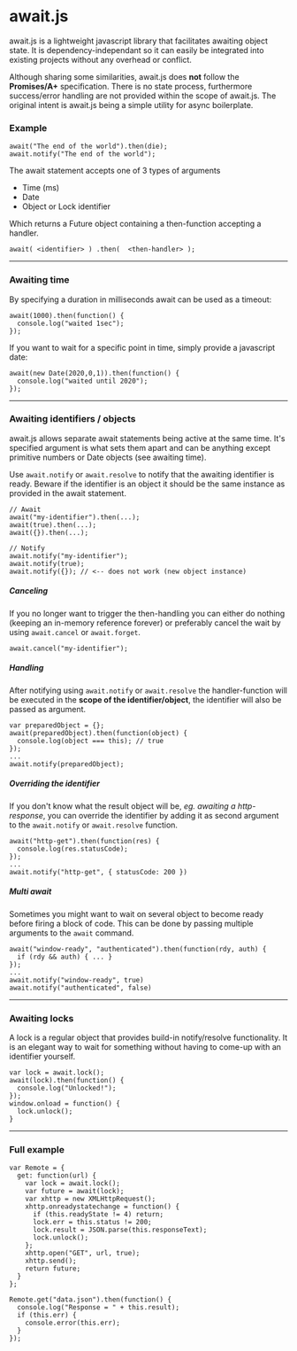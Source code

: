 # await.js

await.js is a lightweight javascript library that facilitates awaiting object state. It is dependency-independant so it can easily be integrated into existing projects without any overhead or conflict. 

Although sharing some similarities, await.js does **not** follow the **Promises/A+** specification. There is no state process, furthermore success/error handling are not provided within the scope of await.js.
The original intent is await.js being a simple utility for async boilerplate.

### Example


```
await("The end of the world").then(die);
await.notify("The end of the world");
```

The await statement accepts one of 3 types of arguments 

 * Time (ms)
 * Date
 * Object or Lock identifier
 
Which returns a Future object containing a then-function accepting a handler.

```
await( <identifier> ) .then(  <then-handler> );
```
---
 
### Awaiting time

By specifying a duration in milliseconds await can be used as a timeout:

```
await(1000).then(function() {
  console.log("waited 1sec");
});
```

If you want to wait for a specific point in time, simply provide a javascript date:  

```
await(new Date(2020,0,1)).then(function() {
  console.log("waited until 2020");
});
```

---
### Awaiting identifiers / objects

await.js allows separate await statements being active at the same time. It's specified argument is what sets them apart and can be anything except primitive numbers or Date objects (see awaiting time).

Use `await.notify` or `await.resolve` to notify that the awaiting identifier is ready. Beware if the identifier is an object it should be the same instance as provided in the await statement.

```
// Await
await("my-identifier").then(...);
await(true).then(...);
await({}).then(...);

// Notify
await.notify("my-identifier");
await.notify(true);
await.notify({}); // <-- does not work (new object instance)
```

##### Canceling
If you no longer want to trigger the then-handling you can either do nothing (keeping an in-memory reference forever) or preferably cancel the wait by using `await.cancel` or `await.forget`.

```
await.cancel("my-identifier");
```

##### Handling

After notifying using `await.notify` or `await.resolve` the handler-function will be executed in the **scope of the identifier/object**, the identifier will also be passed as argument.

```
var preparedObject = {};
await(preparedObject).then(function(object) {
  console.log(object === this); // true
});
...
await.notify(preparedObject);
```


##### Overriding the identifier

If you don't know what the result object will be, *eg. awaiting a http-response*, you can override the identifier by adding it as second argument to the `await.notify` or `await.resolve` function.

```
await("http-get").then(function(res) {
  console.log(res.statusCode);
});
...
await.notify("http-get", { statusCode: 200 })
```


##### Multi await

Sometimes you might want to wait on several object to become ready before firing a block of code. This can be done by passing multiple arguments to the `await` command.

```
await("window-ready", "authenticated").then(function(rdy, auth) {
  if (rdy && auth) { ... }
});
...
await.notify("window-ready", true)
await.notify("authenticated", false)
```


---

### Awaiting locks

A lock is a regular object that provides build-in notify/resolve functionality. It is an elegant way to wait for something without having to come-up with an identifier yourself.

```
var lock = await.lock();
await(lock).then(function() {
  console.log("Unlocked!");
});
window.onload = function() {
  lock.unlock();
}
```

---

### Full example

```
var Remote = {
  get: function(url) {
    var lock = await.lock();
    var future = await(lock);
    var xhttp = new XMLHttpRequest();
  	xhttp.onreadystatechange = function() {
      if (this.readyState != 4) return;
      lock.err = this.status != 200;
      lock.result = JSON.parse(this.responseText);
      lock.unlock();
    };
    xhttp.open("GET", url, true);
    xhttp.send();
    return future;
  }
};

Remote.get("data.json").then(function() {
  console.log("Response = " + this.result);
  if (this.err) {
    console.error(this.err);
  }
});
```